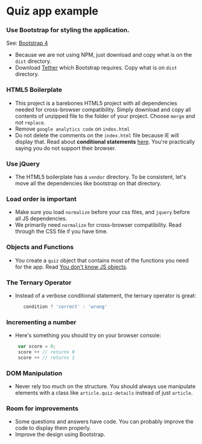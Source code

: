 # Quiz app example

### Use Bootstrap for styling the application.

See: [Bootstrap 4](http://v4-alpha.getbootstrap.com/getting-started/download/)

* Because we are not using NPM, just download and copy what is on the `dist` directory.
* Download [Tether](http://tether.io/) which Bootstrap requires. Copy what is on `dist` directory.

### HTML5 Boilerplate

* This project is a barebones HTML5 project with all dependencies needed for cross-browser compatibility. Simply download and copy all contents of unzipped file to the folder of your project. Choose `merge` and not `replace`.
* Remove `google analytics code` on `index.html`
* Do not delete the comments on the `index.html` file because IE will display that. Read about **conditional statements** [here](https://msdn.microsoft.com/en-us/library/ms537512(v=vs.85).aspx). You're practically saying you do not support their browser.

### Use jQuery

* The HTML5 boilerplate has a `vendor` directory. To be consistent, let's move all the dependencies like bootstrap on that directory.

### Load order is important

* Make sure you load `normalize` before your css files, and `jquery` before all JS dependencies.
* We primarily need `normalize` for cross-browser compatibility. Read through the CSS file if you have time.

### Objects and Functions

* You create a `quiz` object that contains most of the functions you need for the app. Read [You don't know JS objects](https://github.com/getify/You-Dont-Know-JS/blob/master/this%20%26%20object%20prototypes/ch3.md).

### The Ternary Operator

* Instead of a verbose conditional statement, the ternary operator is great:

   ```javascript
      condition ? 'correct' : 'wrong'
   ```

### Incrementing a number

* Here's something you should try on your browser console:

  ```javascript
   var score = 0;
   score ++ // returns 0
   score ++ // returns 1
  ```

### DOM Manipulation

* Never rely too much on the structure. You should always use manipulate elements with a class like `article.quiz-details` instead of just `article`.

### Room for improvements

* Some questions and answers have code. You can probably improve the code to display them properly.
* Improve the design using Bootstrap.
